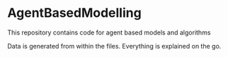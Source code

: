 # AgentBasedModelling
This repository contains code for agent based models and algorithms

Data is generated from within the files. Everything is explained on the go.
